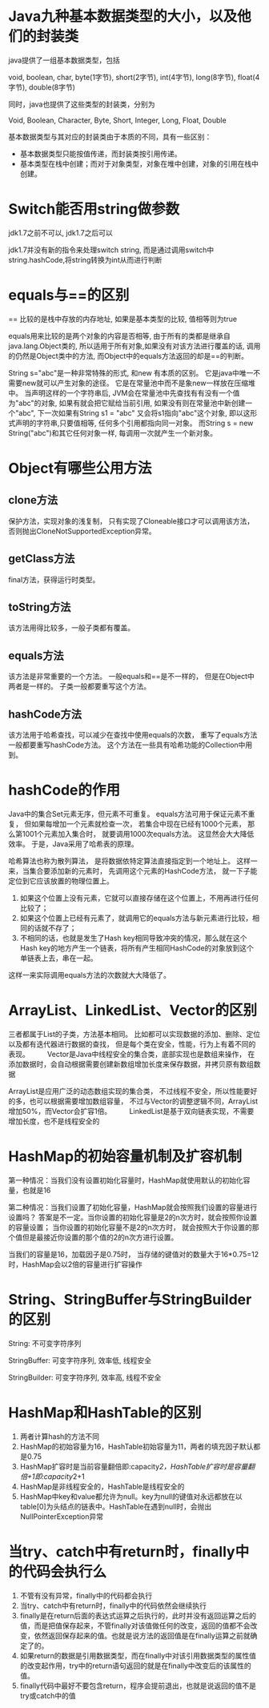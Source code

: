 # Java九种基本数据类型的大小，以及他们的封装类

java提供了一组基本数据类型，包括

void,
boolean, 
char,
byte(1字节), 
short(2字节),
int(4字节),
long(8字节),
float(4字节),
double(8字节)

同时，java也提供了这些类型的封装类，分别为

Void,
Boolean,
Character,
Byte,
Short,
Integer,
Long,
Float,
Double

基本数据类型与其对应的封装类由于本质的不同，具有一些区别：

- 基本数据类型只能按值传递，而封装类按引用传递。
- 基本类型在栈中创建；而对于对象类型，对象在堆中创建，对象的引用在栈中创建。

# Switch能否用string做参数

jdk1.7之前不可以, jdk1.7之后可以

jdk1.7并没有新的指令来处理switch string,
而是通过调用switch中string.hashCode,将string转换为int从而进行判断

# equals与==的区别

== 比较的是栈中存放的内存地址, 如果是基本类型的比较, 值相等则为true

equals用来比较的是两个对象的内容是否相等,
由于所有的类都是继承自java.lang.Object类的,
所以适用于所有对象,如果没有对该方法进行覆盖的话,
调用的仍然是Object类中的方法,
而Object中的equals方法返回的却是==的判断。

String s="abc"是一种非常特殊的形式,
和new 有本质的区别。
它是java中唯一不需要new就可以产生对象的途径。
它是在常量池中而不是象new一样放在压缩堆中。
当声明这样的一个字符串后, JVM会在常量池中先查找有有没有一个值为"abc"的对象,
如果有就会把它赋给当前引用,
如果没有则在常量池中新创建一个"abc",
下一次如果有String s1 = "abc"
又会将s1指向"abc"这个对象,
即以这形式声明的字符串,只要值相等,
任何多个引用都指向同一对象。
而String s = new String("abc")和其它任何对象一样,
每调用一次就产生一个新对象。

# Object有哪些公用方法

## clone方法

保护方法，实现对象的浅复制，
只有实现了Cloneable接口才可以调用该方法，
否则抛出CloneNotSupportedException异常。

## getClass方法

final方法，获得运行时类型。

## toString方法

该方法用得比较多，一般子类都有覆盖。

## equals方法

该方法是非常重要的一个方法。
一般equals和==是不一样的，
但是在Object中两者是一样的。
子类一般都要重写这个方法。

## hashCode方法

该方法用于哈希查找，可以减少在查找中使用equals的次数，
重写了equals方法一般都要重写hashCode方法。
这个方法在一些具有哈希功能的Collection中用到。

# hashCode的作用

Java中的集合Set元素无序，但元素不可重复。
equals方法可用于保证元素不重复，
但如果每增加一个元素就检查一次，
若集合中现在已经有1000个元素，
那么第1001个元素加入集合时，
就要调用1000次equals方法。
这显然会大大降低效率。
于是，Java采用了哈希表的原理。

哈希算法也称为散列算法，
是将数据依特定算法直接指定到一个地址上。
这样一来，当集合要添加新的元素时，
先调用这个元素的HashCode方法，
就一下子能定位到它应该放置的物理位置上。

1. 如果这个位置上没有元素，它就可以直接存储在这个位置上，不用再进行任何比较了；
2. 如果这个位置上已经有元素了，就调用它的equals方法与新元素进行比较，相同的话就不存了；
3. 不相同的话，也就是发生了Hash key相同导致冲突的情况，那么就在这个Hash key的地方产生一个链表，将所有产生相同HashCode的对象放到这个单链表上去，串在一起。

这样一来实际调用equals方法的次数就大大降低了。

# ArrayList、LinkedList、Vector的区别

三者都属于List的子类，方法基本相同。
比如都可以实现数据的添加、删除、定位以及都有迭代器进行数据的查找，
但是每个类在安全，性能，行为上有着不同的表现。
　　
Vector是Java中线程安全的集合类，底部实现也是数组来操作，
在添加数据时，会自动根据需要创建新数组增加长度来保存数据，并拷贝原有数组数据

ArrayList是应用广泛的动态数组实现的集合类，
不过线程不安全，所以性能要好的多，也可以根据需要增加数组容量，
不过与Vector的调整逻辑不同，ArrayList增加50%，而Vector会扩容1倍。
　　
LinkedList是基于双向链表实现，不需要增加长度，也不是线程安全的
　　
# HashMap的初始容量机制及扩容机制

第一种情况：当我们没有设置初始化容量时，HashMap就使用默认的初始化容量，也就是16

第二种情况：当我们设置了初始化容量，HashMap就会按照我们设置的容量进行设置吗？
答案是不一定。当你设置的初始化容量是2的n次方时，就会按照你设置的容量设置；
当你设置的初始化容量不是2的n次方时，
就会按照大于你设置的那个值但是最接近你设置的那个值的2的n次方进行设置。

当我们的容量是16，加载因子是0.75时，
当存储的键值对的数量大于16*0.75=12时，HashMap会以2倍的容量进行扩容操作

# String、StringBuffer与StringBuilder的区别

String: 不可变字符序列

StringBuffer: 可变字符序列, 效率低, 线程安全

StringBuilder: 可变字符序列, 效率高, 线程不安全

# HashMap和HashTable的区别

1. 两者计算hash的方法不同
2. HashMap的初始容量为16，HashTable初始容量为11，两者的填充因子默认都是0.75
3. HashMap扩容时是当前容量翻倍即:capacity*2，HashTable扩容时是容量翻倍+1即:capacity*2+1
4. HashMap是非线程安全的，HashTable是线程安全的
5. HashMap中key和value都允许为null。key为null的键值对永远都放在以table[0]为头结点的链表中。HashTable在遇到null时，会抛出NullPointerException异常

# 当try、catch中有return时，finally中的代码会执行么

1. 不管有没有异常，finally中的代码都会执行
2. 当try、catch中有return时，finally中的代码依然会继续执行
3. finally是在return后面的表达式运算之后执行的，此时并没有返回运算之后的值，而是把值保存起来，不管finally对该值做任何的改变，返回的值都不会改变，依然返回保存起来的值。也就是说方法的返回值是在finally运算之前就确定了的。
4. 如果return的数据是引用数据类型，而在finally中对该引用数据类型的属性值的改变起作用，try中的return语句返回的就是在finally中改变后的该属性的值。
5. finally代码中最好不要包含return，程序会提前退出，也就是说返回的值不是try或catch中的值


